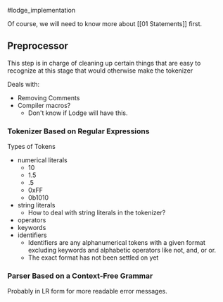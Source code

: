 #lodge_implementation

Of course, we will need to know more about [[01 Statements]] first.

## Preprocessor
This step is in charge of cleaning up certain things that are easy to recognize at this stage that would otherwise make the tokenizer 

Deals with:
* Removing Comments
* Compiler macros?
	* Don't know if Lodge will have this.


### Tokenizer Based on Regular Expressions

Types of Tokens
* numerical literals
	* 10
	* 1.5
	* .5
	* 0xFF
	* 0b1010
* string literals
	* How to deal with string literals in the tokenizer?
* operators
* keywords
* identifiers
	* Identifiers are any alphanumerical tokens with a given format excluding keywords and alphabetic operators like not, and, or or.
	* The exact format has not been settled on yet




### Parser Based on a Context-Free Grammar

Probably in LR form for more readable error messages.
